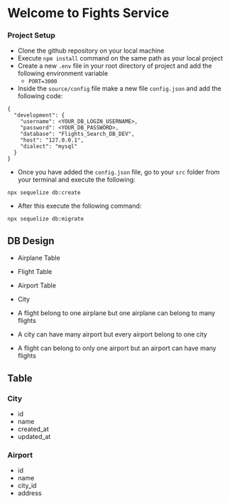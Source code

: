 # Welcome to Fights Service

### Project Setup

- Clone the github repository on your local machine
- Execute `npm install` command on the same path as your local project
- Create a new `.env` file in your root directory of project and add the following environment variable
    - `PORT=3000`
- Inside the `source/config` file make a new file `config.json` and add the following code:
```
{
  "development": {
    "username": <YOUR_DB_LOGIN_USERNAME>,
    "password": <YOUR_DB_PASSWORD>,
    "database": "Flights_Search_DB_DEV",
    "host": "127.0.0.1",
    "dialect": "mysql"
  }
}
```
- Once you have added the `config.json` file, go to your `src` folder from your terminal and execute the following:
```
npx sequelize db:create
```
- After this execute the following command:
```
npx sequelize db:migrate
```

## DB Design
- Airplane Table
- Flight Table
- Airport Table
- City

- A flight belong to one airplane but one airplane can belong to many flights
- A city can have many airport but every airport belong to one city
- A flight can belong to only one airport but an airport can have many flights

## Table

### City
- id
- name
- created_at 
- updated_at

### Airport 
- id 
- name
- city_id
- address


